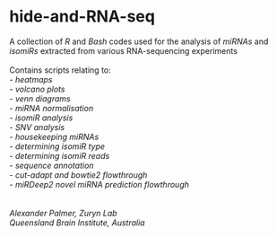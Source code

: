 # hide-and-RNA-seq
A collection of _R_ and _Bash_ codes used for the analysis of _miRNAs_ and _isomiRs_ extracted from various RNA-sequencing experiments
\
\
Contains scripts relating to:\
    - *heatmaps*\
    - *volcano plots*\
    - *venn diagrams*\
    - *miRNA normalisation*\
    - *isomiR analysis*\
    - *SNV analysis*\
    - *housekeeping miRNAs*\
    - *determining isomiR type*\
    - *determining isomiR reads*\
    - *sequence annotation*\
    - *cut-adapt and bowtie2 flowthrough*\
    - *miRDeep2 novel miRNA prediction flowthrough*\
\
\
*Alexander Palmer, Zuryn Lab\
Queensland Brain Institute, Australia*

